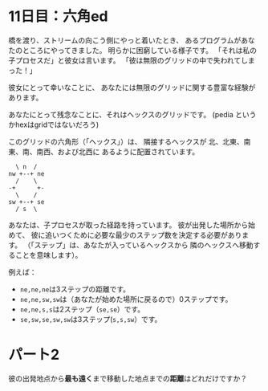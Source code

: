 # 11日目：六角ed #

橋を渡り、ストリームの向こう側にやっと着いたとき、
あるプログラムがあなたのところにやってきました。
明らかに困窮している様子です。
「それは私の子プロセスだ」と彼女は言います。
「彼は無限のグリッドの中で失われてしまった！」

彼女にとって幸いなことに、
あなたには無限のグリッドに関する豊富な経験があります。

あなたにとって残念なことに、それはヘックスのグリッドです。
(pedia というかhexはgridではないだろう)

このグリッドの六角形（「ヘックス」）は、
隣接するヘックスが
北、北東、南東、南、南西、および北西に
あるように配置されています。

~~~
  \ n  /
nw +--+ ne
  /    \
-+      +-
  \    /
sw +--+ se
  / s  \
~~~

あなたは、子プロセスが取った経路を持っています。
彼が出発した場所から始めて、
彼に追いつくために必要な最少のステップ数を決定する必要があります。
（「ステップ」は、あなたが入っているヘックスから
隣のヘックスへ移動することを意味します）。

例えば：

- `ne,ne,ne`は3ステップの距離です。
- `ne,ne,sw,sw`は（あなたが始めた場所に戻るので）0ステップです。
- `ne,ne,s,s`は2ステップ（`se,se`）です。
- `se,sw,se,sw,sw`は3ステップ(`s,s,sw`）です。

# パート2 #

彼の出発地点から**最も遠く**まで移動した地点までの**距離**はどれだけですか？
